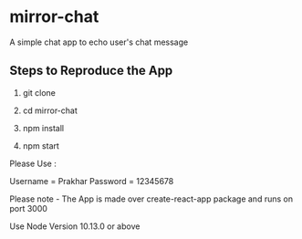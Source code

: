 # mirror-chat
A simple chat app to echo user's chat message


## Steps to Reproduce the App

1) git clone

2) cd mirror-chat

3) npm install

4) npm start

Please Use :

Username = Prakhar
Password = 12345678

Please note - The App is made over create-react-app package and runs on port 3000

Use Node Version 10.13.0 or above